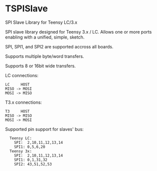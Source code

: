 # TSPISlave
SPI Slave Library for Teensy LC/3.x


  SPI slave library designed for Teensy 3.x / LC. Allows one or more ports enabling with a unified, simple, sketch.
 
  SPI, SPI1, and SPI2 are supported accross all boards.
 
  Supports multiple byte/word transfers.
 
  Supports 8 or 16bit wide transfers.
 
  
  LC connections:
   
    LC     HOST
    MISO -> MOSI
    MOSI -> MISO
  
  T3.x connections:
  
    T3     HOST
    MISO -> MISO
    MOSI -> MOSI
  
  
  Supported pin support for slaves' bus:
 
      Teensy LC:
        SPI:  2,10,11,12,13,14
        SPI1: 0,5,6,20
      Teensy 3x:
        SPI:  2,10,11,12,13,14
        SPI1: 0,1,31,32
        SPI2: 43,51,52,53
